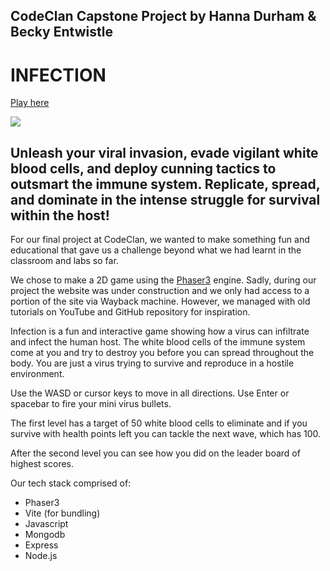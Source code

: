 ## CodeClan Capstone Project by Hanna Durham & Becky Entwistle

# INFECTION

[Play here](https://infection-2point0-deployment.vercel.app/)

![](https://github.com/bjentwistle/Capstone_project_July23/blob/main/client/public/assets/images/Biohazard.png)

## Unleash your viral invasion, evade vigilant white blood cells, and deploy cunning tactics to outsmart the immune system. Replicate, spread, and dominate in the intense struggle for survival within the host!

For our final project at CodeClan, we wanted to make something fun and educational that gave us a challenge beyond what we had learnt in the classroom and labs so far.

We chose to make a 2D game using the [Phaser3](https://phaser.io/) engine. Sadly, during our project the website was under construction and we only had access to a portion of the site via Wayback machine. However, we managed with old tutorials on YouTube and GitHub repository for inspiration.

Infection is a fun and interactive game showing how a virus can infiltrate and infect the human host. The white blood cells of the immune system come at you and try to destroy you before you can spread throughout the body. You are just a virus trying to survive and reproduce in a hostile environment.

Use the WASD  or cursor keys to move in all directions.
Use Enter or spacebar to fire your mini virus bullets.

The first level has a target of 50 white blood cells to eliminate and if you survive with health points left you can tackle the next wave, which has 100.

After the second level you can see how you did on the leader board of highest scores.

Our tech stack comprised of:
- Phaser3
- Vite (for bundling)
- Javascript
- Mongodb
- Express
- Node.js



